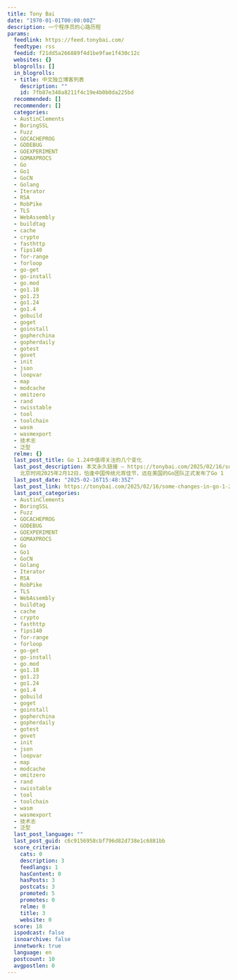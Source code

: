 ```yaml
---
title: Tony Bai
date: "1970-01-01T00:00:00Z"
description: 一个程序员的心路历程
params:
  feedlink: https://feed.tonybai.com/
  feedtype: rss
  feedid: f21dd5a266889f4d1be9fae1f430c12c
  websites: {}
  blogrolls: []
  in_blogrolls:
  - title: 中文独立博客列表
    description: ""
    id: 7fb87e348a8211f4c19e4b0b0da225bd
  recommended: []
  recommender: []
  categories:
  - AustinClements
  - BoringSSL
  - Fuzz
  - GOCACHEPROG
  - GODEBUG
  - GOEXPERIMENT
  - GOMAXPROCS
  - Go
  - Go1
  - GoCN
  - Golang
  - Iterator
  - RSA
  - RobPike
  - TLS
  - WebAssembly
  - buildtag
  - cache
  - crypto
  - fasthttp
  - fips140
  - for-range
  - forloop
  - go-get
  - go-install
  - go.mod
  - go1.18
  - go1.23
  - go1.24
  - go1.4
  - gobuild
  - goget
  - goinstall
  - gopherchina
  - gopherdaily
  - gotest
  - govet
  - init
  - json
  - loopvar
  - map
  - modcache
  - omitzero
  - rand
  - swisstable
  - tool
  - toolchain
  - wasm
  - wasmexport
  - 技术志
  - 泛型
  relme: {}
  last_post_title: Go 1.24中值得关注的几个变化
  last_post_description: 本文永久链接 – https://tonybai.com/2025/02/16/some-changes-in-go-1-24
    北京时间2025年2月12日，恰逢中国传统元宵佳节，远在美国的Go团队正式发布了Go 1
  last_post_date: "2025-02-16T15:48:35Z"
  last_post_link: https://tonybai.com/2025/02/16/some-changes-in-go-1-24/
  last_post_categories:
  - AustinClements
  - BoringSSL
  - Fuzz
  - GOCACHEPROG
  - GODEBUG
  - GOEXPERIMENT
  - GOMAXPROCS
  - Go
  - Go1
  - GoCN
  - Golang
  - Iterator
  - RSA
  - RobPike
  - TLS
  - WebAssembly
  - buildtag
  - cache
  - crypto
  - fasthttp
  - fips140
  - for-range
  - forloop
  - go-get
  - go-install
  - go.mod
  - go1.18
  - go1.23
  - go1.24
  - go1.4
  - gobuild
  - goget
  - goinstall
  - gopherchina
  - gopherdaily
  - gotest
  - govet
  - init
  - json
  - loopvar
  - map
  - modcache
  - omitzero
  - rand
  - swisstable
  - tool
  - toolchain
  - wasm
  - wasmexport
  - 技术志
  - 泛型
  last_post_language: ""
  last_post_guid: c6c9156958cbf796d82d738e1c6881bb
  score_criteria:
    cats: 0
    description: 3
    feedlangs: 1
    hasContent: 0
    hasPosts: 3
    postcats: 3
    promoted: 5
    promotes: 0
    relme: 0
    title: 3
    website: 0
  score: 18
  ispodcast: false
  isnoarchive: false
  innetwork: true
  language: en
  postcount: 10
  avgpostlen: 0
---
```

